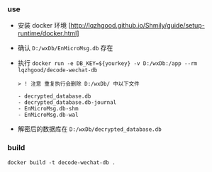 ### use

-   安装 docker 环境 [http://lqzhgood.github.io/Shmily/guide/setup-runtime/docker.html]
-   确认 `D:/wxDb/EnMicroMsg.db` 存在
-   执行 `docker run -e DB_KEY=${yourkey} -v D:/wxDb:/app --rm lqzhgood/decode-wechat-db`

        > ! 注意 重复执行会删除 D:/wxDb/ 中以下文件

        - decrypted_database.db
        - decrypted_database.db-journal
        - EnMicroMsg.db-shm
        - EnMicroMsg.db-wal

-   解密后的数据库在 `D:/wxDb/decrypted_database.db`

### build

```shell
docker build -t decode-wechat-db .
```
